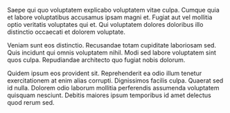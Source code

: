 Saepe qui quo voluptatem explicabo voluptatem vitae culpa. Cumque quia et labore voluptatibus accusamus ipsam magni et. Fugiat aut vel mollitia optio veritatis voluptates qui et. Qui voluptatem dolores doloribus illo distinctio occaecati et dolorem voluptate.
 Veniam sunt eos distinctio. Recusandae totam cupiditate laboriosam sed. Quis incidunt qui omnis voluptatem nihil. Modi sed labore voluptatem sint quos culpa. Repudiandae architecto quo fugiat nobis dolorum.
 Quidem ipsum eos provident sit. Reprehenderit ea odio illum tenetur exercitationem at enim alias corrupti. Dignissimos facilis culpa. Quaerat sed id nulla. Dolorem odio laborum mollitia perferendis assumenda voluptatem quisquam nesciunt. Debitis maiores ipsum temporibus id amet delectus quod rerum sed.